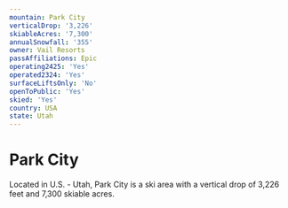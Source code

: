 ```yaml
---
mountain: Park City
verticalDrop: '3,226'
skiableAcres: '7,300'
annualSnowfall: '355'
owner: Vail Resorts
passAffiliations: Epic
operating2425: 'Yes'
operated2324: 'Yes'
surfaceLiftsOnly: 'No'
openToPublic: 'Yes'
skied: 'Yes'
country: USA
state: Utah
---
```


# Park City

Located in U.S. - Utah, Park City is a ski area with a vertical drop of 3,226 feet and 7,300 skiable acres.
